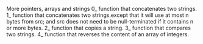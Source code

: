 More pointers, arrays and strings
0_  function that concatenates two strings.
1_ function that concatenates two strings.except that it will use at most n bytes from src; and src does not need to be null-terminated if it contains n or more bytes.
2_ function that copies a string.
3_  function that compares two strings.
4_  function that reverses the content of an array of integers.
